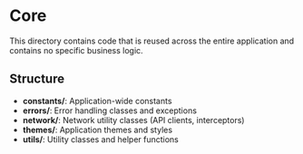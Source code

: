 # Core

This directory contains code that is reused across the entire application and contains no specific business logic.

## Structure

- **constants/**: Application-wide constants
- **errors/**: Error handling classes and exceptions
- **network/**: Network utility classes (API clients, interceptors)
- **themes/**: Application themes and styles
- **utils/**: Utility classes and helper functions 